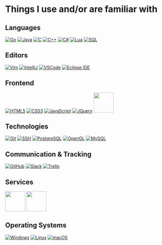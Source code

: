 # Things I use and/or are familiar with

## Languages
<a href="https://golang.org/" target="none">![Go](https://medieval.software/img/tech/lang/golang.png)</a>
<a href="https://www.java.com/en/">![Java](https://medieval.software/img/tech/lang/java.png)</a>
<a href="https://en.cppreference.com/w/c/language">![C](https://medieval.software/img/tech/lang/c.png)</a>
<a href="https://en.cppreference.com/w/cpp/language">![C++](https://medieval.software/img/tech/lang/c++.png)</a>
<a href="https://docs.microsoft.com/en-us/dotnet/csharp/">![C#](https://medieval.software/img/tech/lang/csharp.png)</a>
<a href="https://www.lua.org/">![Lua](https://medieval.software/img/tech/lang/lua.png)</a>
<a href="https://www.w3schools.com/sql/">![SQL](https://user-images.githubusercontent.com/3468354/136399440-4ca4cf29-835e-4c46-b01c-3af55b7608f5.png)</a>

## Editors
<a href="https://www.vim.org/">![Vim](https://medieval.software/img/tech/tool/vim.png)</a>
<a href="https://www.jetbrains.com/idea/">![IntelliJ](https://medieval.software/img/tech/tool/intellij.png)</a>
<a href="https://code.visualstudio.com/">![VSCode](https://medieval.software/img/tech/tool/vscode.png)</a>
<a href="https://www.eclipse.org/ide/">![Eclipse IDE](https://user-images.githubusercontent.com/3468354/136399841-8889b8ad-43e3-4147-b603-201543971acd.png)</a>

## Frontend
<a href="https://www.w3schools.com/html/">![HTML5](https://medieval.software/img/tech/web/html5.png)</a>
<a href="https://www.w3schools.com/css/default.asp">![CSS3](https://medieval.software/img/tech/web/css3.png)</a>
<a href="https://en.wikipedia.org/wiki/JavaScript">![JavaScript](https://medieval.software/img/tech/web/js.png)</a>
<a href="https://jquery.com/">![JQuery](https://medieval.software/img/tech/web/jquery.png)</a>
<a href="https://getbootstrap.com/"><img src="https://user-images.githubusercontent.com/3468354/143285136-3b7219d6-9b18-40fa-83be-f43fbc89fc38.png" style="height:64px"/></a>

## Technologies
<a href="https://git-scm.com/">![Git](https://medieval.software/img/tech/tool/git.png)</a>
<a href="https://en.wikipedia.org/wiki/Secure_Shell">![SSH](https://medieval.software/img/tech/tool/ssh.png)</a>
<a href="https://www.postgresql.org/">![PostgreSQL](https://medieval.software/img/tech/tool/postgresql.png)</a>
<a href="https://www.opengl.org/">![OpenGL](https://medieval.software/img/tech/tool/opengl.png)</a>
<a href="https://www.mysql.com/">![MySQL](https://user-images.githubusercontent.com/3468354/136400274-50e589ad-cada-4c86-8f6d-13c0d99a83b1.png)</a>

## Communication & Tracking
<a href="https://github.com/">![GitHub](https://user-images.githubusercontent.com/3468354/136399091-48138568-c3a2-4ca2-b904-b66443274366.png)</a>
<a href="https://slack.com/">![Slack](https://medieval.software/img/tech/tool/slack.png)</a>
<a href="https://trello.com/">![Trello](https://medieval.software/img/tech/web/trello.png)</a>

## Services
<a href="https://www.hetzner.com/"><img src="https://user-images.githubusercontent.com/3468354/142232895-bf3542af-74bd-41e0-a373-3847e8a7c14a.png" style="height:64px"/></a>
<a href="https://aws.amazon.com/"><img src="https://user-images.githubusercontent.com/3468354/142232085-084bd8a2-447a-48c2-a1e5-cf1c396bf9c2.png" style="height:64px"/></a>

## Operating Systems
<a href="https://www.microsoft.com/en-us/windows">![Windows](https://user-images.githubusercontent.com/3468354/136398706-d97f065d-4b97-453f-9808-bfa6e87eae16.png)</a>
<a href="https://en.wikipedia.org/wiki/Linux">![Linux](https://medieval.software/img/tech/os/linux.png)</a>
<a href="https://www.apple.com/macos">![macOS](https://user-images.githubusercontent.com/3468354/136398828-c003e78e-3a18-4eff-8f33-1bb7cb52b4cd.png)</a>

